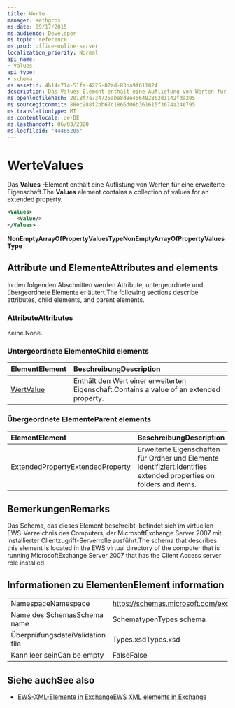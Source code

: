 ```yaml
---
title: Werte
manager: sethgros
ms.date: 09/17/2015
ms.audience: Developer
ms.topic: reference
ms.prod: office-online-server
localization_priority: Normal
api_name:
- Values
api_type:
- schema
ms.assetid: 4b14c714-51fa-4225-82ad-83ba9f611824
description: Das Values-Element enthält eine Auflistung von Werten für eine erweiterte Eigenschaft.
ms.openlocfilehash: 2018f7a734725abe8d8e456492862d1142fda205
ms.sourcegitcommit: 88ec988f2bb67c1866d06b361615f3674a24e795
ms.translationtype: MT
ms.contentlocale: de-DE
ms.lasthandoff: 06/03/2020
ms.locfileid: "44465205"
---
```

# <a name="values"></a><span data-ttu-id="a7c5d-103">Werte</span><span class="sxs-lookup"><span data-stu-id="a7c5d-103">Values</span></span>

<span data-ttu-id="a7c5d-104">Das **Values** -Element enthält eine Auflistung von Werten für eine erweiterte Eigenschaft.</span><span class="sxs-lookup"><span data-stu-id="a7c5d-104">The **Values** element contains a collection of values for an extended property.</span></span> 
  
```xml
<Values>
   <Value/>
</Values>
```

<span data-ttu-id="a7c5d-105">**NonEmptyArrayOfPropertyValuesType**</span><span class="sxs-lookup"><span data-stu-id="a7c5d-105">**NonEmptyArrayOfPropertyValuesType**</span></span>

## <a name="attributes-and-elements"></a><span data-ttu-id="a7c5d-106">Attribute und Elemente</span><span class="sxs-lookup"><span data-stu-id="a7c5d-106">Attributes and elements</span></span>

<span data-ttu-id="a7c5d-107">In den folgenden Abschnitten werden Attribute, untergeordnete und übergeordnete Elemente erläutert.</span><span class="sxs-lookup"><span data-stu-id="a7c5d-107">The following sections describe attributes, child elements, and parent elements.</span></span>
  
### <a name="attributes"></a><span data-ttu-id="a7c5d-108">Attribute</span><span class="sxs-lookup"><span data-stu-id="a7c5d-108">Attributes</span></span>

<span data-ttu-id="a7c5d-109">Keine.</span><span class="sxs-lookup"><span data-stu-id="a7c5d-109">None.</span></span>
  
### <a name="child-elements"></a><span data-ttu-id="a7c5d-110">Untergeordnete Elemente</span><span class="sxs-lookup"><span data-stu-id="a7c5d-110">Child elements</span></span>

|<span data-ttu-id="a7c5d-111">**Element**</span><span class="sxs-lookup"><span data-stu-id="a7c5d-111">**Element**</span></span>|<span data-ttu-id="a7c5d-112">**Beschreibung**</span><span class="sxs-lookup"><span data-stu-id="a7c5d-112">**Description**</span></span>|
|:-----|:-----|
|[<span data-ttu-id="a7c5d-113">Wert</span><span class="sxs-lookup"><span data-stu-id="a7c5d-113">Value</span></span>](value.md) <br/> |<span data-ttu-id="a7c5d-114">Enthält den Wert einer erweiterten Eigenschaft.</span><span class="sxs-lookup"><span data-stu-id="a7c5d-114">Contains a value of an extended property.</span></span>  <br/> |
   
### <a name="parent-elements"></a><span data-ttu-id="a7c5d-115">Übergeordnete Elemente</span><span class="sxs-lookup"><span data-stu-id="a7c5d-115">Parent elements</span></span>

|<span data-ttu-id="a7c5d-116">**Element**</span><span class="sxs-lookup"><span data-stu-id="a7c5d-116">**Element**</span></span>|<span data-ttu-id="a7c5d-117">**Beschreibung**</span><span class="sxs-lookup"><span data-stu-id="a7c5d-117">**Description**</span></span>|
|:-----|:-----|
|[<span data-ttu-id="a7c5d-118">ExtendedProperty</span><span class="sxs-lookup"><span data-stu-id="a7c5d-118">ExtendedProperty</span></span>](extendedproperty.md) <br/> |<span data-ttu-id="a7c5d-119">Erweiterte Eigenschaften für Ordner und Elemente identifiziert.</span><span class="sxs-lookup"><span data-stu-id="a7c5d-119">Identifies extended properties on folders and items.</span></span>  <br/> |
   
## <a name="remarks"></a><span data-ttu-id="a7c5d-120">Bemerkungen</span><span class="sxs-lookup"><span data-stu-id="a7c5d-120">Remarks</span></span>

<span data-ttu-id="a7c5d-121">Das Schema, das dieses Element beschreibt, befindet sich im virtuellen EWS-Verzeichnis des Computers, der MicrosoftExchange Server 2007 mit installierter Clientzugriff-Serverrolle ausführt.</span><span class="sxs-lookup"><span data-stu-id="a7c5d-121">The schema that describes this element is located in the EWS virtual directory of the computer that is running MicrosoftExchange Server 2007 that has the Client Access server role installed.</span></span>
  
## <a name="element-information"></a><span data-ttu-id="a7c5d-122">Informationen zu Elementen</span><span class="sxs-lookup"><span data-stu-id="a7c5d-122">Element information</span></span>

|||
|:-----|:-----|
|<span data-ttu-id="a7c5d-123">Namespace</span><span class="sxs-lookup"><span data-stu-id="a7c5d-123">Namespace</span></span>  <br/> |https://schemas.microsoft.com/exchange/services/2006/types  <br/> |
|<span data-ttu-id="a7c5d-124">Name des Schemas</span><span class="sxs-lookup"><span data-stu-id="a7c5d-124">Schema name</span></span>  <br/> |<span data-ttu-id="a7c5d-125">Schematypen</span><span class="sxs-lookup"><span data-stu-id="a7c5d-125">Types schema</span></span>  <br/> |
|<span data-ttu-id="a7c5d-126">Überprüfungsdatei</span><span class="sxs-lookup"><span data-stu-id="a7c5d-126">Validation file</span></span>  <br/> |<span data-ttu-id="a7c5d-127">Types.xsd</span><span class="sxs-lookup"><span data-stu-id="a7c5d-127">Types.xsd</span></span>  <br/> |
|<span data-ttu-id="a7c5d-128">Kann leer sein</span><span class="sxs-lookup"><span data-stu-id="a7c5d-128">Can be empty</span></span>  <br/> |<span data-ttu-id="a7c5d-129">False</span><span class="sxs-lookup"><span data-stu-id="a7c5d-129">False</span></span>  <br/> |
   
## <a name="see-also"></a><span data-ttu-id="a7c5d-130">Siehe auch</span><span class="sxs-lookup"><span data-stu-id="a7c5d-130">See also</span></span>

- [<span data-ttu-id="a7c5d-131">EWS-XML-Elemente in Exchange</span><span class="sxs-lookup"><span data-stu-id="a7c5d-131">EWS XML elements in Exchange</span></span>](ews-xml-elements-in-exchange.md)

